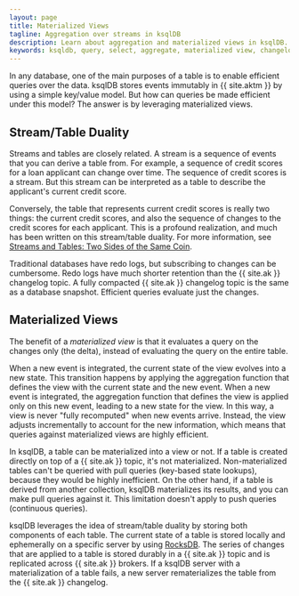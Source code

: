 ```yaml
---
layout: page
title: Materialized Views
tagline: Aggregation over streams in ksqlDB
description: Learn about aggregation and materialized views in ksqlDB.  
keywords: ksqldb, query, select, aggregate, materialized view, changelog, redo log, table
---
```


In any database, one of the main purposes of a table is to enable efficient
queries over the data. ksqlDB stores events immutably in {{ site.aktm }} by
using a simple key/value model. But how can queries be made efficient under
this model? The answer is by leveraging materialized views.

Stream/Table Duality
--------------------

Streams and tables are closely related. A stream is a sequence of events that
you can derive a table from. For example, a sequence of credit scores for a
loan applicant can change over time. The sequence of credit scores is a stream.
But this stream can be interpreted as a table to describe the applicant's
current credit score.

Conversely, the table that represents current credit scores is really two
things: the current credit scores, and also the sequence of changes to the
credit scores for each applicant. This is a profound realization, and much has
been written on this stream/table duality. For more information, see
[Streams and Tables: Two Sides of the Same Coin](https://www.confluent.io/resources/streams-tables-two-sides-same-coin).

Traditional databases have redo logs, but subscribing to changes can be
cumbersome. Redo logs have much shorter retention than the {{ site.ak }}
changelog topic. A fully compacted {{ site.ak }} changelog topic is the same
as a database snapshot. Efficient queries evaluate just the changes.

Materialized Views
------------------

The benefit of a *materialized view* is that it evaluates a query on the
changes only (the delta), instead of evaluating the query on the entire table.

When a new event is integrated, the current state of the view evolves
into a new state. This transition happens by applying the aggregation function
that defines the view with the current state and the new event. When a new
event is integrated, the aggregation function that defines the view is applied
only on this new event, leading to a new state for the view. In this way,
a view is never "fully recomputed" when new events arrive. Instead, the view
adjusts incrementally to account for the new information, which means that
queries against materialized views are highly efficient.

In ksqlDB, a table can be materialized into a view or not. If a table is
created directly on top of a {{ site.ak }} topic, it's not materialized.
Non-materialized tables can't be queried with pull queries (key-based state
lookups), because they would be highly inefficient. On the other hand, if a
table is derived from another collection, ksqlDB materializes its results,
and you can make pull queries against it. This limitation doesn't apply to
push queries (continuous queries).

ksqlDB leverages the idea of stream/table duality by storing both components
of each table. The current state of a table is stored locally and ephemerally
on a specific server by using [RocksDB](https://rocksdb.org/). The series of
changes that are applied to a table is stored durably in a {{ site.ak }} topic
and is replicated across {{ site.ak }} brokers. If a ksqlDB server with a
materialization of a table fails, a new server rematerializes the table from
the {{ site.ak }} changelog.
